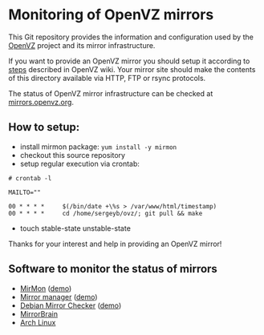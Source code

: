 Monitoring of OpenVZ mirrors
============================

This Git repository provides the information and configuration
used by the [OpenVZ](https://openvz.org/) project and
its mirror infrastructure.

If you want to provide an OpenVZ mirror you should setup it according to
[steps](https://openvz.org/Setting_up_a_mirror) described in OpenVZ wiki.
Your mirror site should make the contents of this directory available
via HTTP, FTP or rsync protocols.

The status of OpenVZ mirror infrastructure can be checked at
[mirrors.openvz.org](http://mirrors.openvz.org/).

## How to setup:

- install mirmon package: ```yum install -y mirmon```
- checkout this source repository
- setup regular execution via crontab:

```
# crontab -l

MAILTO=""

00 * * * *     $(/bin/date +\%s > /var/www/html/timestamp)
00 * * * *     cd /home/sergeyb/ovz/; git pull && make
```
- touch stable-state unstable-state

Thanks for your interest and help in providing an OpenVZ mirror!

## Software to monitor the status of mirrors

* [MirMon](http://www.staff.science.uu.nl/~penni101/mirmon/) ([demo](http://spacehopper.org/mirmon/))
* [Mirror manager](https://fedorahosted.org/mirrormanager/) ([demo](https://admin.fedoraproject.org/mirrormanager/))
* [Debian Mirror Checker](https://github.com/rgeissert/ftpsync/blob/master/mirrorcheck/bin/dmc.pl) ([demo](http://mirror.debian.org/status.html))
* [MirrorBrain](http://mirrorbrain.org/)
* [Arch Linux](https://www.archlinux.org/mirrors/)
